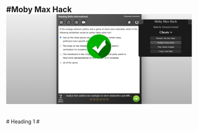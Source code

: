 #Moby Max Hack
<img src="img.png" alt="Img" title="Prev">
<br /> 
------------------------------------------------------------
<br /> 
# Heading 1 #
